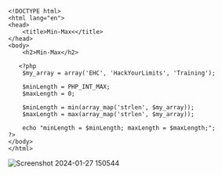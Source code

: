 ```
<!DOCTYPE html>
<html lang="en">
<head>
    <title>Min-Max<</title>
</head>
<body>
	<h2>Min-Max</h2>

   <?php
  	$my_array = array('EHC', 'HackYourLimits', 'Training');

	$minLength = PHP_INT_MAX;
	$maxLength = 0;

	$minLength = min(array_map('strlen', $my_array));
	$maxLength = max(array_map('strlen', $my_array));

	echo "minLength = $minLength; maxLength = $maxLength;";		
?>
</body>
</html>
```
![Screenshot 2024-01-27 150544](https://github.com/vawn04/PHPchall/assets/154768853/0f3130bd-eee7-4d81-a073-86e5b2723f4e)
